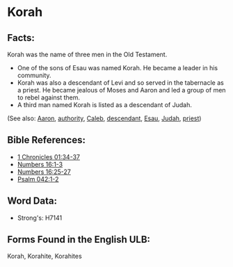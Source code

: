# Korah

## Facts:

Korah was the name of three men in the Old Testament.

* One of the sons of Esau was named Korah. He became a leader in his community.
* Korah was also a descendant of Levi and so served in the tabernacle as a priest. He became jealous of Moses and Aaron and led a group of men to rebel against them.
* A third man named Korah is listed as a descendant of Judah.

(See also: [Aaron](../names/aaron.md), [authority](../kt/authority.md), [Caleb](../names/caleb.md), [descendant](../other/descendant.md), [Esau](../names/esau.md), [Judah](../names/judah.md), [priest](../kt/priest.md))

## Bible References:

* [1 Chronicles 01:34-37](rc://en/tn/help/1ch/01/34)
* [Numbers 16:1-3](rc://en/tn/help/num/16/01)
* [Numbers 16:25-27](rc://en/tn/help/num/16/25)
* [Psalm 042:1-2](rc://en/tn/help/psa/042/001)

## Word Data:

* Strong's: H7141

## Forms Found in the English ULB:

Korah, Korahite, Korahites
